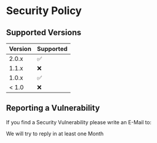 # Security Policy

## Supported Versions

| Version | Supported          |
| ------- | ------------------ |
| 2.0.x   | :white_check_mark: |
| 1.1.x   | :x:                |
| 1.0.x   | :white_check_mark: |
| < 1.0   | :x:                |

## Reporting a Vulnerability

If you find a Security Vulnerability please write an E-Mail to:


We will try to reply in at least one Month
